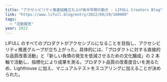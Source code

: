 ```yaml
---
title: "アクセシビリティ推進組織立ち上げ後半年間の動き - LIFULL Creators Blog"
link: "https://www.lifull.blog/entry/2022/09/29/100000"
tags:
  - "活動報告"
year: 2022
---
```


LIFULL のすべてのプロダクトがアクセシブルになることを目指し、アクセシビリティ推進グループが立ち上がった。具体的には、「プロダクトに対する直接的な品質改善活動」と「新しい負債の発生を低減させるための文化醸成」の 2 本軸で活動し、指標化により成果を測る。プロダクト品質の改善度合いを測るため、Lighthouse に加え、マニュアルテストをスコアリングに加えることが決められた。
